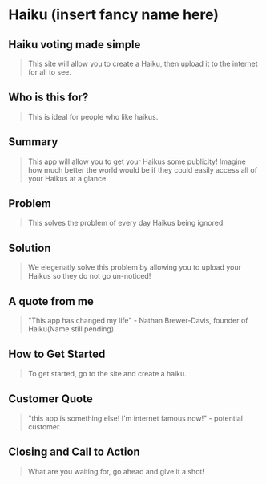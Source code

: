 # Haiku (insert fancy name here) #


## Haiku voting made simple ##
  > This site will allow you to create a Haiku, then upload it to the internet for all to see.

## Who is this for? ##
  > This is ideal for people who like haikus.

## Summary ##
  > This app will allow you to get your Haikus some publicity! Imagine how much better the world would be if they could easily access all of your Haikus at a glance.

## Problem ##
  > This solves the problem of every day Haikus being ignored.

## Solution ##
  > We elegenatly solve this problem by allowing you to upload your Haikus so they do not go un-noticed!

## A quote from me ##
  > "This app has changed my life" - Nathan Brewer-Davis, founder of Haiku(Name still pending).

## How to Get Started ##
  > To get started, go to the site and create a haiku.

## Customer Quote ##
  > "this app is something else! I'm internet famous now!" - potential customer.

## Closing and Call to Action ##
  > What are you waiting for, go ahead and give it a shot!